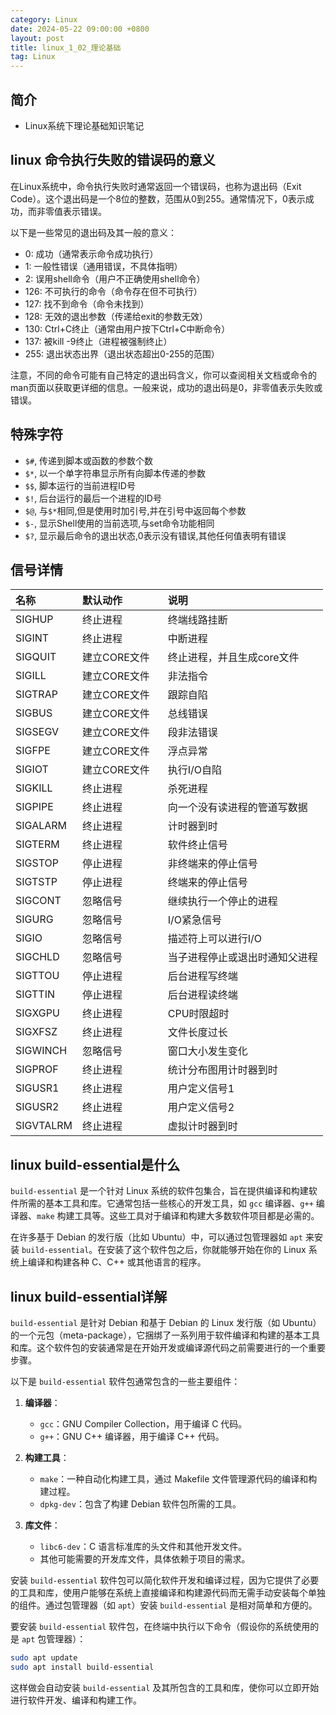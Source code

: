 ```yaml
---
category: Linux
date: 2024-05-22 09:00:00 +0800
layout: post
title: linux_1_02_理论基础
tag: Linux
---
```

## 简介

+ Linux系统下理论基础知识笔记

## linux 命令执行失败的错误码的意义

在Linux系统中，命令执行失败时通常返回一个错误码，也称为退出码（Exit Code）。这个退出码是一个8位的整数，范围从0到255。通常情况下，0表示成功，而非零值表示错误。

以下是一些常见的退出码及其一般的意义：

- 0: 成功（通常表示命令成功执行）
- 1: 一般性错误（通用错误，不具体指明）
- 2: 误用shell命令（用户不正确使用shell命令）
- 126: 不可执行的命令（命令存在但不可执行）
- 127: 找不到命令（命令未找到）
- 128: 无效的退出参数（传递给exit的参数无效）
- 130: Ctrl+C终止（通常由用户按下Ctrl+C中断命令）
- 137: 被kill -9终止（进程被强制终止）
- 255: 退出状态出界（退出状态超出0-255的范围）

注意，不同的命令可能有自己特定的退出码含义，你可以查阅相关文档或命令的man页面以获取更详细的信息。一般来说，成功的退出码是0，非零值表示失败或错误。

## 特殊字符  

+ `$#`, 传递到脚本或函数的参数个数
+ `$*`, 以一个单字符串显示所有向脚本传递的参数
+ `$$`, 脚本运行的当前进程ID号
+ `$!`, 后台运行的最后一个进程的ID号
+ `$@`, 与`$*`相同,但是使用时加引号,并在引号中返回每个参数
+ `$-`, 显示Shell使用的当前选项,与set命令功能相同
+ `$?`, 显示最后命令的退出状态,0表示没有错误,其他任何值表明有错误

## 信号详情

|     名称      |    默认动作  |   说明    |
| :---         |  :---       |:---      |
| SIGHUP       |终止进程       |终端线路挂断|
| SIGINT       |终止进程       |中断进程|
| SIGQUIT      |建立CORE文件   |终止进程，并且生成core文件|
| SIGILL       |建立CORE文件   |非法指令|
| SIGTRAP      |建立CORE文件   |跟踪自陷|
| SIGBUS       |建立CORE文件   |总线错误|
| SIGSEGV      |建立CORE文件   |段非法错误|
| SIGFPE       |建立CORE文件   |浮点异常|
| SIGIOT       |建立CORE文件   |执行I/O自陷|
| SIGKILL      |终止进程       |杀死进程|
| SIGPIPE      |终止进程       |向一个没有读进程的管道写数据|
| SIGALARM     |终止进程       |计时器到时|
| SIGTERM      |终止进程       |软件终止信号|
| SIGSTOP      |停止进程       |非终端来的停止信号|
| SIGTSTP      |停止进程       |终端来的停止信号|
| SIGCONT      |忽略信号       |继续执行一个停止的进程|
| SIGURG       |忽略信号       |I/O紧急信号|
| SIGIO        |忽略信号       |描述符上可以进行I/O|
| SIGCHLD      |忽略信号       |当子进程停止或退出时通知父进程|
| SIGTTOU      |停止进程       |后台进程写终端|
| SIGTTIN      |停止进程       |后台进程读终端|
| SIGXGPU      |终止进程       |CPU时限超时|
| SIGXFSZ      |终止进程       |文件长度过长|
| SIGWINCH     |忽略信号       |窗口大小发生变化|
| SIGPROF      |终止进程       |统计分布图用计时器到时|
| SIGUSR1      |终止进程       |用户定义信号1|
| SIGUSR2      |终止进程       |用户定义信号2|
| SIGVTALRM    |终止进程       |虚拟计时器到时|

## linux build-essential是什么

`build-essential` 是一个针对 Linux 系统的软件包集合，旨在提供编译和构建软件所需的基本工具和库。它通常包括一些核心的开发工具，如 `gcc` 编译器、`g++` 编译器、`make` 构建工具等。这些工具对于编译和构建大多数软件项目都是必需的。

在许多基于 Debian 的发行版（比如 Ubuntu）中，可以通过包管理器如 `apt` 来安装 `build-essential`。在安装了这个软件包之后，你就能够开始在你的 Linux 系统上编译和构建各种 C、C++ 或其他语言的程序。

## linux build-essential详解

`build-essential` 是针对 Debian 和基于 Debian 的 Linux 发行版（如 Ubuntu）的一个元包（meta-package），它捆绑了一系列用于软件编译和构建的基本工具和库。这个软件包的安装通常是在开始开发或编译源代码之前需要进行的一个重要步骤。

以下是 `build-essential` 软件包通常包含的一些主要组件：

1. **编译器**：
   - `gcc`：GNU Compiler Collection，用于编译 C 代码。
   - `g++`：GNU C++ 编译器，用于编译 C++ 代码。

2. **构建工具**：
   - `make`：一种自动化构建工具，通过 Makefile 文件管理源代码的编译和构建过程。
   - `dpkg-dev`：包含了构建 Debian 软件包所需的工具。

3. **库文件**：
   - `libc6-dev`：C 语言标准库的头文件和其他开发文件。
   - 其他可能需要的开发库文件，具体依赖于项目的需求。

安装 `build-essential` 软件包可以简化软件开发和编译过程，因为它提供了必要的工具和库，使用户能够在系统上直接编译和构建源代码而无需手动安装每个单独的组件。通过包管理器（如 `apt`）安装 `build-essential` 是相对简单和方便的。

要安装 `build-essential` 软件包，在终端中执行以下命令（假设你的系统使用的是 `apt` 包管理器）：

```bash
sudo apt update
sudo apt install build-essential
```

这样做会自动安装 `build-essential` 及其所包含的工具和库，使你可以立即开始进行软件开发、编译和构建工作。